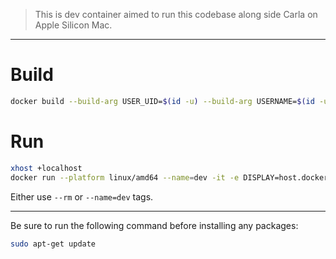 
> This is dev container aimed to run this codebase along side Carla on Apple Silicon Mac.

---

# Build
```bash
docker build --build-arg USER_UID=$(id -u) --build-arg USERNAME=$(id -un) -t mac .
```

# Run
```bash
xhost +localhost
docker run --platform linux/amd64 --name=dev -it -e DISPLAY=host.docker.internal:0. --user=$(id -un) --network=host --ipc=host --pid=host --privileged -v ~/Developer/offroad_navigation:/app -v /Volumes/Marsupium/marathon.hdf5:/app/data/marathon.hdf5 mac
```
Either use `--rm` or `--name=dev` tags.

---

Be sure to run the following command before installing any packages:
```bash
sudo apt-get update
```